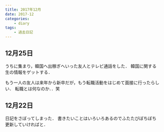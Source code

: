 ```yaml
---
title: 2017年12月
date: 2017-12
categories:
    - diary
tags:
    - 過去日記
---
```



## 12月25日

うちに集まり，韓国へ出稼ぎへいった友人とテレビ通話をした．
韓国に関する生の情報をゲットする．

もう一人の友人は来年から新卒だが，もう転職活動をはじめて面接に行ったらしい．
転職とは何なのか．．笑

## 12月22日

日記をさぼってしまった．
書きたいことはいろいろあるのでふたたびぼちぼち更新していければと．
